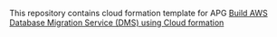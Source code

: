 This repository contains cloud formation template for APG [Build AWS Database Migration Service (DMS) using Cloud formation](https://apg-library.amazonaws.com/content/d7ba1a0d-1d65-4fce-b7a3-4dedf01cb9d2)
